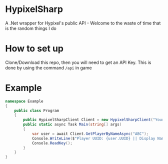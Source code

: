 # HypixelSharp
A .Net wrapper for Hypixel's public API - Welcome to the waste of time that is the random things I do

# How to set up
Clone/Download this repo, then you will need to get an API Key. This is done by using the command `/api` in game

# Example
```cs
namespace Example
{
    public class Program
    {
        public HypixelSharpClient Client = new HypixelSharpClient("YourApiKey");
        public static async Task Main(string[] args)
        {
            var user = await Client.GetPlayerByNameAsync("ABC");
            Console.WriteLine($"Player UUID: {user.UUID} || Display Name: {user.DisplayName}");
            Console.ReadKey();
        }
    }
}
```

